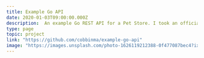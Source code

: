 ```yaml
---
title: Example Go API
date: 2020-01-03T09:00:00.000Z
description:  An example Go REST API for a Pet Store. I took an official example Open API schema and build an API to fulfill it. It uses a Postgres respository layer, and I structured it using clean architechture.
type: page
topic: project
link: "https://github.com/cobbinma/example-go-api"
image: "https://images.unsplash.com/photo-1626119212388-0f477087bec4?ixlib=rb-4.0.3&ixid=MnwxMjA3fDB8MHxwaG90by1wYWdlfHx8fGVufDB8fHx8&fm=jpg&w=700&fit=max"
---
```



